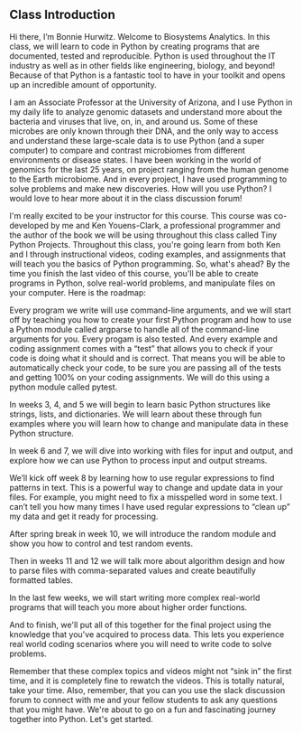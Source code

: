 ## Class Introduction

Hi there, I’m Bonnie Hurwitz. Welcome to Biosystems Analytics. In this class, we will learn to code in Python by creating programs that are documented, tested and reproducible. Python is used throughout the IT industry as well as in other fields like engineering, biology, and beyond! Because of that Python is a fantastic tool to have in your toolkit and opens up an incredible amount of opportunity.

I am an Associate Professor at the University of Arizona, and I use Python in my daily life to analyze genomic datasets and understand more about the bacteria and viruses that live, on, in, and around us. Some of these microbes are only known through their DNA, and the only way to access and understand these large-scale data is to use Python (and a super computer) to compare and contrast microbiomes from different environments or disease states. I have been working in the world of genomics for the last 25 years, on project ranging from the human genome to the Earth microbiome. And in every project, I have used programming to solve problems and make new discoveries. How will you use Python? I would love to hear more about it in the class discussion forum! 

I'm really excited to be your instructor for this course. This course was co-developed by me and Ken Youens-Clark, a professional programmer and the author of the book we will be using throughout this class called Tiny Python Projects. Throughout this class, you're going learn from both Ken and I through instructional videos, coding examples, and assignments that will teach you the basics of Python programming. So, what's ahead? By the time you finish the last video of this course, you'll be able to create programs in Python, solve real-world problems, and manipulate files on your computer. Here is the roadmap:

Every program we write will use command-line arguments, and we will start off by teaching you how to create your first Python program and how to use a Python module called argparse to handle all of the command-line arguments for you. Every progam is also tested. And every example and coding assignment comes with a “test” that allows you to check if your code is doing what it should and is correct. That means you will be able to automatically check your code, to be sure you are passing all of the tests and getting 100% on your coding assignments. We will do this using a python module called pytest.

In weeks 3, 4, and 5 we will begin to learn basic Python structures like strings, lists, and dictionaries. We will learn about these through fun examples where you will learn how to change and manipulate data in these Python structure.

In week 6 and 7, we will dive into working with files for input and output, and explore how we can use Python to process input and output streams.     

We’ll kick off week 8 by learning how to use regular expressions to find patterns in text. This is a powerful way to change and update data in your files. For example, you might need to fix a misspelled word in some text. I can’t tell you how many times I have used regular expressions to “clean up” my data and get it ready for processing.

After spring break in week 10, we will introduce the random module and show you how to control and test random events.

Then in weeks 11 and 12 we will talk more about algorithm design and how to parse files with comma-separated values and create beautifully formatted tables.

In the last few weeks, we will start writing more complex real-world programs that will teach you more about higher order functions. 

And to finish, we'll put all of this together for the final project using the knowledge that you've acquired to process data. This lets you experience real world coding scenarios where you will need to write code to solve problems. 

Remember that these complex topics and videos might not “sink in” the first time, and it is completely fine to rewatch the videos. This is totally natural, take your time. Also, remember, that you can you use the slack discussion forum to connect with me and your fellow students to ask any questions that you might have. We're about to go on a fun and fascinating journey together into Python. Let's get started.
